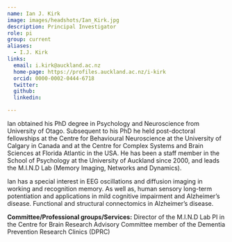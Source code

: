 ```yaml
---
name: Ian J. Kirk
image: images/headshots/Ian_Kirk.jpg
description: Principal Investigator 
role: pi
group: current
aliases:
  - I.J. Kirk
links:
  email: i.kirk@auckland.ac.nz 
  home-page: https://profiles.auckland.ac.nz/i-kirk
  orcid: 0000-0002-0444-6718
  twitter:
  github: 
  linkedin:

---
```


Ian obtained his PhD degree in Psychology and Neuroscience from University of Otago. Subsequent to his PhD he held post-doctoral fellowships at the Centre for Behavioural Neuroscience at the University of Calgary in Canada and at the Centre for Complex Systems and Brain Sciences at Florida Atlantic in the USA. 
He has been a staff member in the School of Psychology at the University of Auckland since 2000, and leads the M.I.N.D Lab (Memory Imaging, Networks and Dynamics). 

Ian has a special interest in EEG oscillations and diffusion imaging in working and recognition memory. As well as, human sensory long-term potentiation and applications in mild cognitive impairment and Alzheimer’s disease. Functional and structural connectomics in Alzheimer’s disease.

**Committee/Professional groups/Services:**
Director of the M.I.N.D Lab 
PI in the Centre for Brain Research
Advisory Committee member of the Dementia Prevention Research Clinics (DPRC)



